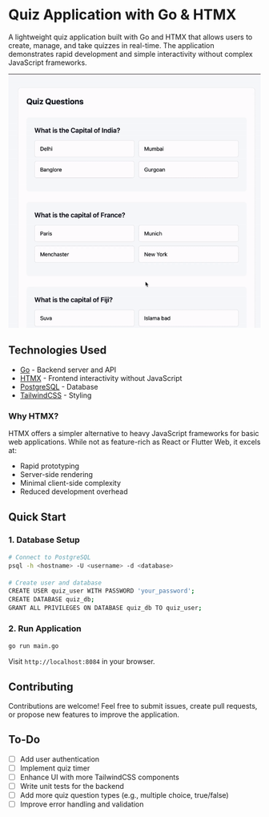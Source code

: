 # Quiz Application with Go & HTMX

A lightweight quiz application built with Go and HTMX that allows users to create, manage, and take quizzes in real-time. The application demonstrates rapid development and simple interactivity without complex JavaScript frameworks.

![Demo](assets/demoNew.gif)

## Technologies Used

- [Go](https://golang.org/) - Backend server and API
- [HTMX](https://htmx.org/) - Frontend interactivity without JavaScript
- [PostgreSQL](https://www.postgresql.org/) - Database
- [TailwindCSS](https://tailwindcss.com/) - Styling

### Why HTMX?

HTMX offers a simpler alternative to heavy JavaScript frameworks for basic web applications. While not as feature-rich as React or Flutter Web, it excels at:
- Rapid prototyping
- Server-side rendering
- Minimal client-side complexity
- Reduced development overhead

## Quick Start

### 1. Database Setup
```sh
# Connect to PostgreSQL
psql -h <hostname> -U <username> -d <database>

# Create user and database
CREATE USER quiz_user WITH PASSWORD 'your_password';
CREATE DATABASE quiz_db;
GRANT ALL PRIVILEGES ON DATABASE quiz_db TO quiz_user;
```

### 2. Run Application
```sh
go run main.go
```

Visit `http://localhost:8084` in your browser.

 
## Contributing

Contributions are welcome! Feel free to submit issues, create pull requests, or propose new features to improve the application.


## To-Do

- [ ] Add user authentication
- [ ] Implement quiz timer
- [ ] Enhance UI with more TailwindCSS components
- [ ] Write unit tests for the backend
- [ ] Add more quiz question types (e.g., multiple choice, true/false)
- [ ] Improve error handling and validation